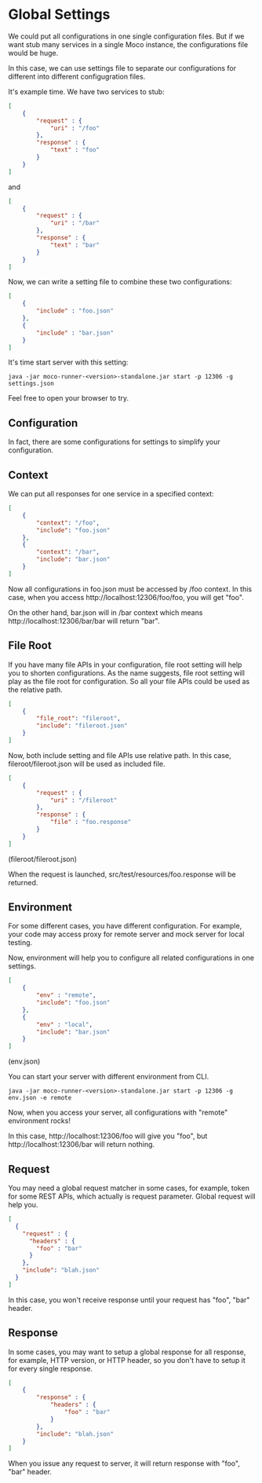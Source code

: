 # Global Settings
We could put all configurations in one single configuration files. But if we want stub many services in a single Moco instance, the configurations file would be huge.

In this case, we can use settings file to separate our configurations for different into different configugration files.

It's example time. We have two services to stub:

```json
[
    {
        "request" : {
            "uri" : "/foo"
        },
        "response" : {
            "text" : "foo"
        }
    }
]
```

and

```json
[
    {
        "request" : {
            "uri" : "/bar"
        },
        "response" : {
            "text" : "bar"
        }
    }
]
```

Now, we can write a setting file to combine these two configurations:

```json
[
    {
        "include" : "foo.json"
    },
    {
        "include" : "bar.json"
    }
]
```

It's time start server with this setting:

```shell
java -jar moco-runner-<version>-standalone.jar start -p 12306 -g settings.json
```

Feel free to open your browser to try.

## Configuration

In fact, there are some configurations for settings to simplify your configuration.

## Context

We can put all responses for one service in a specified context:

```json
[
    {
        "context": "/foo",
        "include": "foo.json"
    },
    {
        "context": "/bar",
        "include": "bar.json"
    }
]
```

Now all configurations in foo.json must be accessed by /foo context. In this case, when you access http://localhost:12306/foo/foo, you will get "foo".

On the other hand, bar.json will in /bar context which means http://localhost:12306/bar/bar will return "bar".

## File Root

If you have many file APIs in your configuration, file root setting will help you to shorten configurations.
As the name suggests, file root setting will play as the file root for configuration. So all your file APIs could be used as the relative path.

```json
[
    {
        "file_root": "fileroot",
        "include": "fileroot.json"
    }
]
```

Now, both include setting and file APIs use relative path. In this case, fileroot/fileroot.json will be used as included file.

```json
[
    {
        "request" : {
            "uri" : "/fileroot"
        },
        "response" : {
            "file" : "foo.response"
        }
    }
]
```
(fileroot/fileroot.json)

When the request is launched, src/test/resources/foo.response will be returned.

## Environment

For some different cases, you have different configuration. For example, your code may access proxy for remote server and mock server for local testing.

Now, environment will help you to configure all related configurations in one settings.

```json
[
    {
        "env" : "remote",
        "include": "foo.json"
    },
    {
        "env" : "local",
        "include": "bar.json"
    }
]
```
(env.json)

You can start your server with different environment from CLI.
```shell
java -jar moco-runner-<version>-standalone.jar start -p 12306 -g env.json -e remote
```

Now, when you access your server, all configurations with "remote" environment rocks!

In this case, http://localhost:12306/foo will give you "foo", but http://localhost:12306/bar will return nothing.

## Request

You may need a global request matcher in some cases, for example, token for some REST APIs, which actually is request parameter. Global request will help you.

```json
[
  {
    "request" : {
      "headers" : {
        "foo" : "bar"
      }
    },
    "include": "blah.json"
  }
]
```

In this case, you won't receive response until your request has "foo", "bar" header.

## Response

In some cases, you may want to setup a global response for all response, for example, HTTP version, or HTTP header, so you don't have to setup it for every single response.

```json
[
    {
        "response" : {
            "headers" : {
                "foo" : "bar"
            }
        },
        "include": "blah.json"
    }
]
```

When you issue any request to server, it will return response with "foo", "bar" header.
